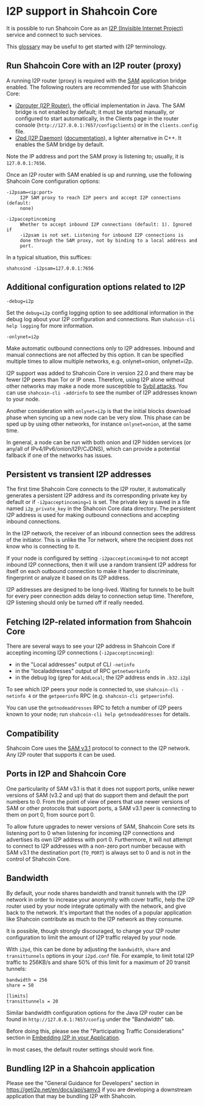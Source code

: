 # I2P support in Shahcoin Core

It is possible to run Shahcoin Core as an
[I2P (Invisible Internet Project)](https://en.wikipedia.org/wiki/I2P)
service and connect to such services.

This [glossary](https://geti2p.net/en/about/glossary) may be useful to get
started with I2P terminology.

## Run Shahcoin Core with an I2P router (proxy)

A running I2P router (proxy) is required with the [SAM](https://geti2p.net/en/docs/api/samv3)
application bridge enabled. The following routers are recommended for use with Shahcoin Core:

- [i2prouter (I2P Router)](https://geti2p.net), the official implementation in
  Java. The SAM bridge is not enabled by default; it must be started manually,
  or configured to start automatically, in the Clients page in the
  router console (`http://127.0.0.1:7657/configclients`) or in the `clients.config` file.
- [i2pd (I2P Daemon)](https://github.com/PurpleI2P/i2pd)
  ([documentation](https://i2pd.readthedocs.io/en/latest)), a lighter
  alternative in C++. It enables the SAM bridge by default.

Note the IP address and port the SAM proxy is listening to; usually, it is
`127.0.0.1:7656`.

Once an I2P router with SAM enabled is up and running, use the following Shahcoin
Core configuration options:

```
-i2psam=<ip:port>
     I2P SAM proxy to reach I2P peers and accept I2P connections (default:
     none)

-i2pacceptincoming
     Whether to accept inbound I2P connections (default: 1). Ignored if
     -i2psam is not set. Listening for inbound I2P connections is
     done through the SAM proxy, not by binding to a local address and
     port.
```

In a typical situation, this suffices:

```
shahcoind -i2psam=127.0.0.1:7656
```

## Additional configuration options related to I2P

```
-debug=i2p
```

Set the `debug=i2p` config logging option to see additional information in the
debug log about your I2P configuration and connections. Run `shahcoin-cli help
logging` for more information.

```
-onlynet=i2p
```

Make automatic outbound connections only to I2P addresses. Inbound and manual
connections are not affected by this option. It can be specified multiple times
to allow multiple networks, e.g. onlynet=onion, onlynet=i2p.

I2P support was added to Shahcoin Core in version 22.0 and there may be fewer I2P
peers than Tor or IP ones. Therefore, using I2P alone without other networks may
make a node more susceptible to [Sybil
attacks](https://en.shahcoin.it/wiki/Weaknesses#Sybil_attack). You can use
`shahcoin-cli -addrinfo` to see the number of I2P addresses known to your node.

Another consideration with `onlynet=i2p` is that the initial blocks download
phase when syncing up a new node can be very slow. This phase can be sped up by
using other networks, for instance `onlynet=onion`, at the same time.

In general, a node can be run with both onion and I2P hidden services (or
any/all of IPv4/IPv6/onion/I2P/CJDNS), which can provide a potential fallback if
one of the networks has issues.

## Persistent vs transient I2P addresses

The first time Shahcoin Core connects to the I2P router, it automatically
generates a persistent I2P address and its corresponding private key by default
or if `-i2pacceptincoming=1` is set.  The private key is saved in a file named
`i2p_private_key` in the Shahcoin Core data directory.  The persistent I2P
address is used for making outbound connections and accepting inbound
connections.

In the I2P network, the receiver of an inbound connection sees the address of
the initiator.  This is unlike the Tor network, where the recipient does not
know who is connecting to it.

If your node is configured by setting `-i2pacceptincoming=0` to not accept
inbound I2P connections, then it will use a random transient I2P address for
itself on each outbound connection to make it harder to discriminate,
fingerprint or analyze it based on its I2P address.

I2P addresses are designed to be long-lived.  Waiting for tunnels to be built
for every peer connection adds delay to connection setup time.  Therefore, I2P
listening should only be turned off if really needed.

## Fetching I2P-related information from Shahcoin Core

There are several ways to see your I2P address in Shahcoin Core if accepting
incoming I2P connections (`-i2pacceptincoming`):
- in the "Local addresses" output of CLI `-netinfo`
- in the "localaddresses" output of RPC `getnetworkinfo`
- in the debug log (grep for `AddLocal`; the I2P address ends in `.b32.i2p`)

To see which I2P peers your node is connected to, use `shahcoin-cli -netinfo 4`
or the `getpeerinfo` RPC (e.g. `shahcoin-cli getpeerinfo`).

You can use the `getnodeaddresses` RPC to fetch a number of I2P peers known to your node; run `shahcoin-cli help getnodeaddresses` for details.

## Compatibility

Shahcoin Core uses the [SAM v3.1](https://geti2p.net/en/docs/api/samv3) protocol
to connect to the I2P network. Any I2P router that supports it can be used.

## Ports in I2P and Shahcoin Core

One particularity of SAM v3.1 is that it does not support ports,
unlike newer versions of SAM (v3.2 and up) that do support them and default the
port numbers to 0. From the point of view of peers that use newer versions of
SAM or other protocols that support ports, a SAM v3.1 peer is connecting to them
on port 0, from source port 0.

To allow future upgrades to newer versions of SAM, Shahcoin Core sets its
listening port to 0 when listening for incoming I2P connections and advertises
its own I2P address with port 0. Furthermore, it will not attempt to connect to
I2P addresses with a non-zero port number because with SAM v3.1 the destination
port (`TO_PORT`) is always set to 0 and is not in the control of Shahcoin Core.

## Bandwidth

By default, your node shares bandwidth and transit tunnels with the I2P network
in order to increase your anonymity with cover traffic, help the I2P router used
by your node integrate optimally with the network, and give back to the network.
It's important that the nodes of a popular application like Shahcoin contribute
as much to the I2P network as they consume.

It is possible, though strongly discouraged, to change your I2P router
configuration to limit the amount of I2P traffic relayed by your node.

With `i2pd`, this can be done by adjusting the `bandwidth`, `share` and
`transittunnels` options in your `i2pd.conf` file. For example, to limit total
I2P traffic to 256KB/s and share 50% of this limit for a maximum of 20 transit
tunnels:

```
bandwidth = 256
share = 50

[limits]
transittunnels = 20
```

Similar bandwidth configuration options for the Java I2P router can be found in
`http://127.0.0.1:7657/config` under the "Bandwidth" tab.

Before doing this, please see the "Participating Traffic Considerations" section
in [Embedding I2P in your Application](https://geti2p.net/en/docs/applications/embedding).

In most cases, the default router settings should work fine.

## Bundling I2P in a Shahcoin application

Please see the "General Guidance for Developers" section in https://geti2p.net/en/docs/api/samv3
if you are developing a downstream application that may be bundling I2P with Shahcoin.
